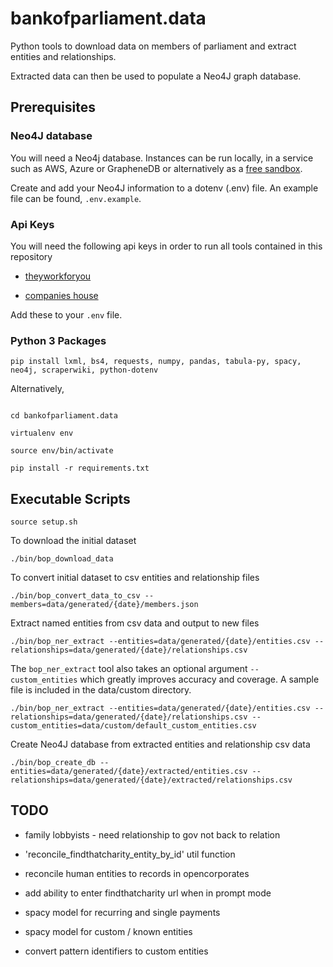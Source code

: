 # bankofparliament.data



Python tools to download data on members of parliament and extract entities and relationships.



Extracted data can then be used to populate a Neo4J graph database.



## Prerequisites



### Neo4J database



You will need a Neo4j database. Instances can be run locally, in a service such as AWS, Azure or GrapheneDB or alternatively as a [free sandbox](https://neo4j.com/sandbox/).



Create and add your Neo4J information to a dotenv (.env) file. An example file can be found, `.env.example`.



### Api Keys



You will need the following api keys in order to run all tools contained in this repository



-  [theyworkforyou](https://www.theyworkforyou.com/api/)

-  [companies house](https://developer.company-information.service.gov.uk/api/docs/index/gettingStarted.html#createaccount)



Add these to your `.env` file.



### Python 3 Packages



`pip install lxml, bs4, requests, numpy, pandas, tabula-py, spacy, neo4j, scraperwiki, python-dotenv`



Alternatively,



```

cd bankofparliament.data

virtualenv env

source env/bin/activate

pip install -r requirements.txt

```



## Executable Scripts



`source setup.sh`



To download the initial dataset



`./bin/bop_download_data`



To convert initial dataset to csv entities and relationship files



`./bin/bop_convert_data_to_csv --members=data/generated/{date}/members.json`



Extract named entities from csv data and output to new files



`./bin/bop_ner_extract --entities=data/generated/{date}/entities.csv --relationships=data/generated/{date}/relationships.csv`



The `bop_ner_extract` tool also takes an optional argument `--custom_entities` which greatly improves accuracy and coverage. A sample file is included in the data/custom directory.



`./bin/bop_ner_extract --entities=data/generated/{date}/entities.csv --relationships=data/generated/{date}/relationships.csv --custom_entities=data/custom/default_custom_entities.csv`



Create Neo4J database from extracted entities and relationship csv data



`./bin/bop_create_db --entities=data/generated/{date}/extracted/entities.csv --relationships=data/generated/{date}/extracted/relationships.csv`



## TODO


- family lobbyists - need relationship to gov not back to relation

- 'reconcile_findthatcharity_entity_by_id' util function

- reconcile human entities to records in opencorporates

- add ability to enter findthatcharity url when in prompt mode

- spacy model for recurring and single payments

- spacy model for custom / known entities

- convert pattern identifiers to custom entities

